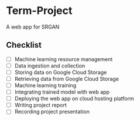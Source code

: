 # Term-Project
A web app for SRGAN

## Checklist

- [ ] Machine learning resource management
- [ ] Data ingestion and collection
- [ ] Storing data on Google Cloud Storage
- [ ] Retrieving data from Google Cloud Storage
- [ ] Machine learning training
- [ ] Integrating trained model with web app
- [ ] Deploying the web app on cloud hosting platform
- [ ] Writing project report
- [ ] Recording project presentation
